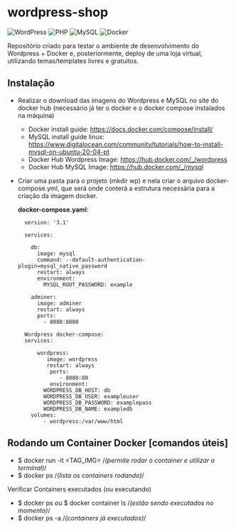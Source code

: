 # wordpress-shop
![WordPress](https://img.shields.io/badge/WordPress-%23117AC9.svg?style=for-the-badge&logo=WordPress&logoColor=white) ![PHP](https://img.shields.io/badge/php-%23777BB4.svg?style=for-the-badge&logo=php&logoColor=white) ![MySQL](https://img.shields.io/badge/mysql-%2300f.svg?style=for-the-badge&logo=mysql&logoColor=white) ![Docker](https://img.shields.io/badge/docker-%230db7ed.svg?style=for-the-badge&logo=docker&logoColor=white)


Repositório criado para testar o ambiente de desenvolvimento do Wordpress + Docker e, posteriormente, deploy de uma loja virtual, utilizando temas/templates livres e gratuitos. 

## Instalação

- Realizar o download das imagens do Wordpress e MySQL no site do docker hub (necessário já ter o docker e o docker compose instalados na máquina)
  - Docker install guide: https://docs.docker.com/compose/install/
  - MySQL install guide linux: https://www.digitalocean.com/community/tutorials/how-to-install-mysql-on-ubuntu-20-04-pt
  - Docker Hub Wordpress Image:  https://hub.docker.com/_/wordpress
  - Docker Hub MySQL Image: https://hub.docker.com/_/mysql 

- Criar uma pasta para o projeto (mkdir wp) e nela criar o arquivo docker-compose.yml, que será onde conterá a estrutura necessária para a criação da imagem docker.

  <b>docker-compose.yaml</b>:

        version: '3.1'

        services:

          db:
            image: mysql
            command: --default-authentication-plugin=mysql_native_password
            restart: always
            environment:
              MYSQL_ROOT_PASSWORD: example

          adminer:
            image: adminer
            restart: always
            ports:
              - 8080:8080

        Wordpress docker-compose:
        services:

            wordpress:
               image: wordpress
               restart: always
                ports:
                   - 8080:80
                environment:
              WORDPRESS_DB_HOST: db
              WORDPRESS_DB_USER: exampleuser
              WORDPRESS_DB_PASSWORD: examplepass
              WORDPRESS_DB_NAME: exampledb
          volumes:
              - wordpress:/var/www/html


## Rodando um Container Docker [comandos úteis]

- $ docker run -it <TAG_IMG> /*(permite rodar o container e utilizar o terminal)*/
- $ docker ps /*(lista os containers rodando)*/

Verificar Containers executados (ou executando)

- $ docker ps   ou $ docker container ls /*(estão sendo executados no momento)*/
- $ docker ps -a  /*(containers já executados)*/

